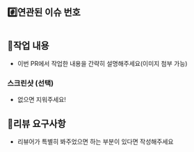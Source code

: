 ## #️⃣연관된 이슈 번호
#

## 📝작업 내용
- 이번 PR에서 작업한 내용을 간략히 설명해주세요(이미지 첨부 가능)

### 스크린샷 (선택)
- 없으면 지워주세요!

## 💬리뷰 요구사항

- 리뷰어가 특별히 봐주었으면 하는 부분이 있다면 작성해주세요
